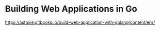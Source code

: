 # Building Web Applications in Go

https://astaxie.gitbooks.io/build-web-application-with-golang/content/en//
